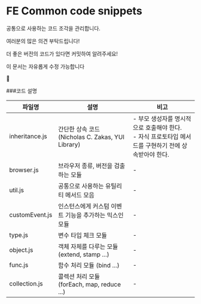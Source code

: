 FE Common code snippets
====

공통으로 사용하는 코드 조각을 관리합니다.

여러분의 많은 의견 부탁드립니다!

더 좋은 버전의 코드가 있다면 커밋하여 알려주세요!

이 문서는 자유롭게 수정 가능합니다

:clap:

###코드 설명

|파일명|설명|비고|
|----|-----------|------|
|inheritance.js|간단한 상속 코드 (Nicholas C. Zakas, YUI Library)|- 부모 생성자를 명시적으로 호출해야 한다.<br />- 자식 프로토타입 메서드를 구현하기 전에 상속받아야 한다.|
|browser.js|브라우저 종류, 버전을 검출하는 모듈|-|
|util.js|공통으로 사용하는 유틸리티 메서드 모음|-|
|customEvent.js|인스턴스에게 커스텀 이벤트 기능을 추가하는 믹스인 모듈|-|
|type.js|변수 타입 체크 모듈|-|
|object.js|객체 자체를 다루는 모듈 (extend, stamp ...)|-|
|func.js|함수 처리 모듈 (bind ...)|-|
|collection.js|콜렉션 처리 모듈 (forEach, map, reduce ...)|-|

